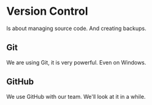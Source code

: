 Version Control
===============

Is about managing source code. And creating backups.

Git
---

We are using Git, it is very powerful. Even on Windows.

GitHub
------

We use GitHub with our team. We'll look at it in a while.

